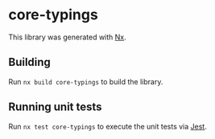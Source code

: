 # core-typings

This library was generated with [Nx](https://nx.dev).

## Building

Run `nx build core-typings` to build the library.

## Running unit tests

Run `nx test core-typings` to execute the unit tests via [Jest](https://jestjs.io).
